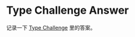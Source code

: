 # Type Challenge Answer

记录一下 [Type Challenge](https://github.com/type-challenges/type-challenges) 里的答案。

